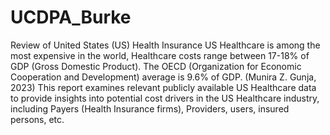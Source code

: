 # UCDPA_Burke
Review of United States (US) Health Insurance
US Healthcare is among the most expensive in the world, Healthcare costs range between 17-18% of GDP (Gross Domestic Product). The OECD (Organization for Economic Cooperation and Development) average is 9.6% of GDP. (Munira Z. Gunja, 2023)
This report examines relevant publicly available US Healthcare data to provide insights into potential cost drivers in the US Healthcare industry, including Payers (Health Insurance firms), Providers, users, insured persons, etc.
